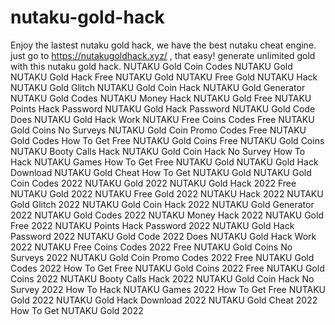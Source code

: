 # nutaku-gold-hack
Enjoy the lastest nutaku gold hack, we have the best nutaku cheat engine. just go to https://nutakugoldhack.xyz/ , that easy! generate unlimited gold with this nutaku gold hack. 
NUTAKU Gold Coin Codes NUTAKU Gold NUTAKU Gold Hack Free NUTAKU Gold NUTAKU Free Gold NUTAKU Hack NUTAKU Gold Glitch NUTAKU Gold Coin Hack NUTAKU Gold Generator NUTAKU Gold Codes NUTAKU Money Hack NUTAKU Gold Free NUTAKU Points Hack Password NUTAKU Gold Hack Password NUTAKU Gold Code Does NUTAKU Gold Hack Work NUTAKU Free Coins Codes Free NUTAKU Gold Coins No Surveys NUTAKU Gold Coin Promo Codes Free NUTAKU Gold Codes How To Get Free NUTAKU Gold Coins Free NUTAKU Gold Coins NUTAKU Booty Calls Hack NUTAKU Gold Coin Hack No Survey How To Hack NUTAKU Games How To Get Free NUTAKU Gold NUTAKU Gold Hack Download NUTAKU Gold Cheat How To Get NUTAKU Gold NUTAKU Gold Coin Codes 2022 NUTAKU Gold 2022 NUTAKU Gold Hack 2022 Free NUTAKU Gold 2022 NUTAKU Free Gold 2022 NUTAKU Hack 2022 NUTAKU Gold Glitch 2022 NUTAKU Gold Coin Hack 2022 NUTAKU Gold Generator 2022 NUTAKU Gold Codes 2022 NUTAKU Money Hack 2022 NUTAKU Gold Free 2022 NUTAKU Points Hack Password 2022 NUTAKU Gold Hack Password 2022 NUTAKU Gold Code 2022 Does NUTAKU Gold Hack Work 2022 NUTAKU Free Coins Codes 2022 Free NUTAKU Gold Coins No Surveys 2022 NUTAKU Gold Coin Promo Codes 2022 Free NUTAKU Gold Codes 2022 How To Get Free NUTAKU Gold Coins 2022 Free NUTAKU Gold Coins 2022 NUTAKU Booty Calls Hack 2022 NUTAKU Gold Coin Hack No Survey 2022 How To Hack NUTAKU Games 2022 How To Get Free NUTAKU Gold 2022 NUTAKU Gold Hack Download 2022 NUTAKU Gold Cheat 2022 How To Get NUTAKU Gold 2022
